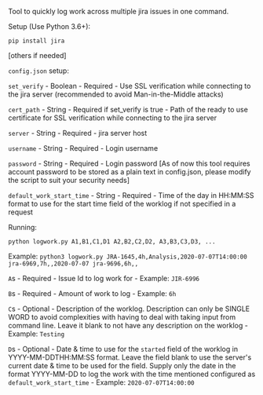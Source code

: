 Tool to quickly log work across multiple jira issues in one command.


Setup (Use Python 3.6+):

`pip install jira`

[others if needed]


`config.json` setup:

`set_verify` - Boolean - Required - Use SSL verification while connecting to the jira server (recommended to avoid Man-in-the-Middle attacks)

`cert_path` - String - Required if set_verify is true - Path of the ready to use certificate for SSL verification while connecting to the jira server

`server` - String - Required - jira server host

`username` - String - Required - Login username

`password` - String - Required - Login password [As of now this tool requires account password to be stored as a plain text in config.json, please modify the script to suit your security needs]

`default_work_start_time` - String - Required - Time of the day in HH:MM:SS format to use for the start time field of the worklog if not specified in a request


Running:

`python logwork.py A1,B1,C1,D1 A2,B2,C2,D2, A3,B3,C3,D3, ...`

Example: `python3 logwork.py JRA-1645,4h,Analysis,2020-07-07T14:00:00 jra-6969,7h,,2020-07-07 jra-9696,6h,,`


`A`s - Required - Issue Id to log work for - Example: `JIR-6996`

`B`s - Required - Amount of work to log - Example: `6h`

`C`s - Optional - Description of the worklog. Description can only be SINGLE WORD to avoid complexities with having to deal with taking input from command line. Leave it blank to not have any description on the worklog - Example: `Testing`

`D`s - Optional - Date & time to use for the `started` field of the worklog in YYYY-MM-DDTHH:MM:SS format. Leave the field blank to use the server's current date & time to be used for the field. Supply only the date in the format YYYY-MM-DD to log the work with the time mentioned configured as `default_work_start_time` - Example: `2020-07-07T14:00:00`
